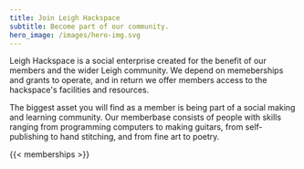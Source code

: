 ```yaml
---
title: Join Leigh Hackspace
subtitle: Become part of our community.
hero_image: /images/hero-img.svg
---
```

Leigh Hackspace is a social enterprise created for the benefit of our members and the wider Leigh community. We depend on memeberships and grants to operate, and in return we offer members access to the hackspace's facilities and resources.

The biggest asset you will find as a member is being part of a social making and learning community. Our memberbase consists of people with skills ranging from programming computers to making guitars, from self-publishing to hand stitching, and from fine art to poetry.

{{< memberships >}}